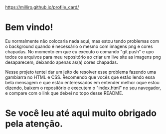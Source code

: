 https://milliro.github.io/profile_card/

# Bem vindo!

Eu normalmente não colocaria nada aqui, mas estou tendo problemas com o background quando é necessário o mesmo com imagens png e cores chapadas. 
No momento em que eu executo o comando "git push" e upo todos os arquivos para meu repositório ao criar um live site as imagens png desaparecem, 
deixando apenas as(a) cores chapadas.

Nesse projeto tentei dar um jeito de resolver esse problema fazendo uma gambiarra no HTML e CSS. Recomendo que vocês que estão lendo essa bela 
mensagem e que estão enteressados em entender melhor oque estou dizendo, baixem o repositório e executem o "index.html" no seu navegador, 
e compare com o link que deixei no topo desse README.

# Se você leu até aqui muito obrigado pela atenção.




